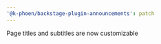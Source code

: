 ```yaml
---
'@k-phoen/backstage-plugin-announcements': patch
---
```


Page titles and subtitles are now customizable
